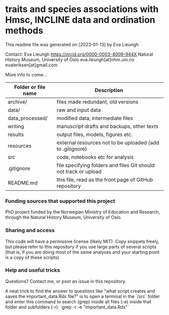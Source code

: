 # traits and species associations with Hmsc, INCLINE data and ordination methods

This readme file was generated on [2023-01-13] by Eva Lieungh

Contact:
Eva Lieungh
https://orcid.org/0000-0003-4009-944X
Natural History Museum, University of Oslo
eva.lieungh[at]nhm.uio.no
evaleriksen[at]gmail.com

More info to come... 

| Folder or file name | Description       |
| ------------------- | ----------- |
| archive/ | files made redundant, old versions | 
| data/ | raw and input data |
| data_processed/ | modified data, intermediate files |
| writing | manuscript drafts and backups, other texts |
| results | output files, models, figures etc. |
| resources | external resources not to be uploaded (add to .gitignore) |
| src   | code, notebooks etc for analysis |
| .gitignore | file specifying folders and files Git should not track or upload |
| README.md | this file, read as the front page of GitHub repository |

### Funding sources that supported this project

PhD project funded by the Norwegian Ministry of Education and Research, through the Natural History Museum, University of Oslo.

### Sharing and access

This code will have a permissive license (likely MIT). Copy snippets freely, but please refer to this repository if you use large parts of several scripts (that is, if you are doing most of the same analyses and your starting point is a copy of these scripts). 

### Help and useful tricks

Questions? Contact me, or post an issue in this repository. 

A neat trick to find the answer to questions like "what script creates and saves the important_data.Rds file?" is to open a terminal in the ´/src´ folder and enter this command to search (grep) inside all files (-e) inside that folder and subfolders (-r): ´grep -r -e "important_data.Rds"´
